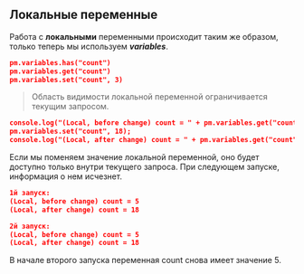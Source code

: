 ## Локальные переменные

Работа с **локальными** переменными происходит таким же образом, только теперь мы используем ***variables***.

```json
pm.variables.has("count")
pm.variables.get("count")
pm.variables.set("count", 3)
```

>Область видимости локальной переменной ограничивается текущим запросом.

```json
console.log("(Local, before change) count = " + pm.variables.get("count"))
pm.variables.set("count", 18);
console.log("(Local, after change) count = " + pm.variables.get("count"))
```

Если мы поменяем значение локальной переменной, оно будет доступно только внутри текущего запроса. При следующем запуске, информация о нем исчезнет.

```json
1й запуск:
(Local, before change) count = 5
(Local, after change) count = 18

2й запуск:
(Local, before change) count = 5
(Local, after change) count = 18
```

В начале второго запуска переменная count снова имеет значение 5.
